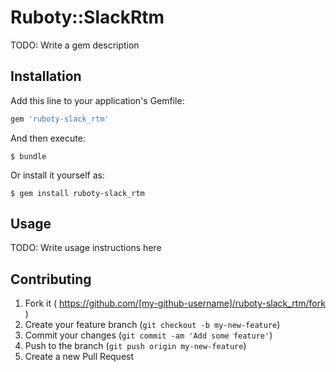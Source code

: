 # Ruboty::SlackRtm

TODO: Write a gem description

## Installation

Add this line to your application's Gemfile:

```ruby
gem 'ruboty-slack_rtm'
```

And then execute:

    $ bundle

Or install it yourself as:

    $ gem install ruboty-slack_rtm

## Usage

TODO: Write usage instructions here

## Contributing

1. Fork it ( https://github.com/[my-github-username]/ruboty-slack_rtm/fork )
2. Create your feature branch (`git checkout -b my-new-feature`)
3. Commit your changes (`git commit -am 'Add some feature'`)
4. Push to the branch (`git push origin my-new-feature`)
5. Create a new Pull Request

